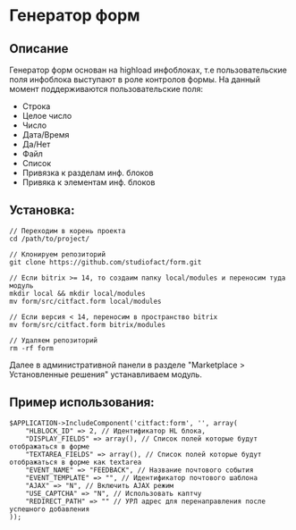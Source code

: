 Генератор форм
========

## Описание
Генератор форм основан на highload инфоблоках, т.е пользовательские поля инфоблока выступают в роле контролов формы.
На данный момент поддерживаются пользовательские поля:
 - Строка
 - Целое число
 - Число
 - Дата/Время
 - Да/Нет
 - Файл
 - Список
 - Привязка к разделам инф. блоков
 - Привяка к элементам инф. блоков
 
## Установка:
	// Переходим в корень проекта
	cd /path/to/project/
	
	// Клонируем репозиторий
	git clone https://github.com/studiofact/form.git
	
	// Если bitrix >= 14, то создаим папку local/modules и переносим туда модуль
	mkdir local && mkdir local/modules
	mv form/src/citfact.form local/modules
	
	// Если версия < 14, переносим в пространство bitrix
	mv form/src/citfact.form bitrix/modules
	
	// Удаляем репозиторий
	rm -rf form

Далее в административной панели в разделе "Marketplace > Установленные решения" устанавливаем модуль.

## Пример использования:

	$APPLICATION->IncludeComponent('citfact:form', '', array(
		"HLBLOCK_ID" => 2, // Идентификатор HL блока,
        "DISPLAY_FIELDS" => array(), // Список полей которые будут отображаться в форме
        "TEXTAREA_FIELDS" => array(), // Список полей которые будут отображаться в форме как textarea
		"EVENT_NAME" => "FEEDBACK", // Название почтового события
		"EVENT_TEMPLATE" => "", // Идентификатор почтового шаблона
		"AJAX" => "N", // Включить AJAX режим
		"USE_CAPTCHA" => "N", // Использовать каптчу
		"REDIRECT_PATH" => "" // УРЛ адрес для перенаправления после успешного добавления
	));
